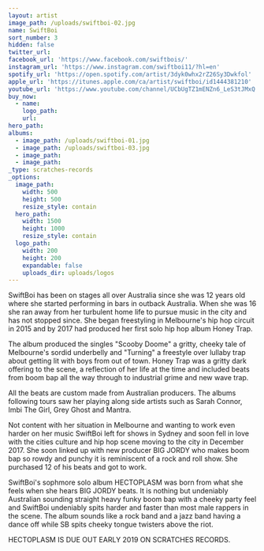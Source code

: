 ```yaml
---
layout: artist
image_path: /uploads/swiftboi-02.jpg
name: SwiftBoi
sort_number: 3
hidden: false
twitter_url:
facebook_url: 'https://www.facebook.com/swiftbois/'
instagram_url: 'https://www.instagram.com/swiftboi11/?hl=en'
spotify_url: 'https://open.spotify.com/artist/3dyk0whx2rZ26Sy3Dwkfol'
apple_url: 'https://itunes.apple.com/ca/artist/swiftboi/id1444381210'
youtube_url: 'https://www.youtube.com/channel/UCbUgTZ1mENZn6_LeS3tJMxQ'
buy_now:
  - name:
    logo_path:
    url:
hero_path:
albums:
  - image_path: /uploads/swiftboi-01.jpg
  - image_path: /uploads/swiftboi-03.jpg
  - image_path:
  - image_path:
_type: scratches-records
_options:
  image_path:
    width: 500
    height: 500
    resize_style: contain
  hero_path:
    width: 1500
    height: 1000
    resize_style: contain
  logo_path:
    width: 200
    height: 200
    expandable: false
    uploads_dir: uploads/logos
---
```


SwiftBoi has been on stages all over Australia since she was 12 years old where she started performing in bars in outback Australia. When she was 16 she ran away from her turbulent home life to pursue music in the city and has not stopped since. She began freestyling in Melbourne's hip hop circuit in 2015 and by 2017 had produced her first solo hip hop album Honey Trap.

The album produced the singles "Scooby Doome" a gritty, cheeky tale of Melbourne's sordid underbelly and "Turning" a freestyle over lullaby trap about getting lit with boys from out of town. Honey Trap was a gritty dark offering to the scene, a reflection of her life at the time and included beats from boom bap all the way through to industrial grime and new wave trap.

All the beats are custom made from Australian producers. The albums following tours saw her playing along side artists such as Sarah Connor, Imbi The Girl, Grey Ghost and Mantra.

Not content with her situation in Melbourne and wanting to work even harder on her music SwiftBoi left for shows in Sydney and soon fell in love with the cities culture and hip hop scene moving to the city in December 2017. She soon linked up with new producer BIG JORDY who makes boom bap so rowdy and punchy it is reminiscent of a rock and roll show. She purchased 12 of his beats and got to work.

SwiftBoi's sophmore solo album HECTOPLASM was born from what she feels when she hears BIG JORDY beats. It is nothing but undeniably Australian sounding straight heavy funky boom bap with a cheeky party feel and SwiftBoi undeniably spits harder and faster than most male rappers in the scene. The album sounds like a rock band and a jazz band having a dance off while SB spits cheeky tongue twisters above the riot.

HECTOPLASM IS DUE OUT EARLY 2019 ON SCRATCHES RECORDS.